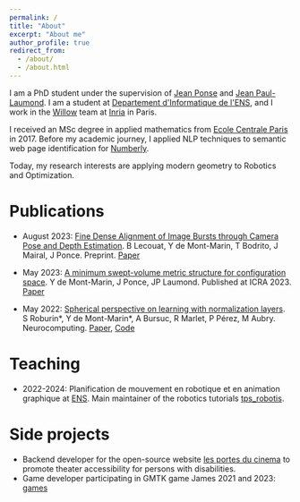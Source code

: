 ```yaml
---
permalink: /
title: "About"
excerpt: "About me"
author_profile: true
redirect_from: 
  - /about/
  - /about.html
---
```


I am a PhD student under the supervision of [Jean Ponse](https://www.di.ens.fr/~ponce/) and [Jean Paul-Laumond](https://fr.wikipedia.org/wiki/Jean-Paul_Laumond).
I am a student at [Departement d'Informatique de l'ENS](https://www.di.ens.fr/), and I work in the [Willow](https://www.inria.fr/en/willow) team at [Inria](https://www.inria.fr/fr/centre-inria-de-paris) in Paris.

I received an MSc degree in applied mathematics from [Ecole Centrale Paris](https://www.centralesupelec.fr/) in 2017. Before my academic journey, I applied NLP techniques to semantic web page identification for [Numberly](https://numberly.com/en/).

Today, my research interests are applying modern geometry to Robotics and Optimization.


Publications
======
- August 2023: [Fine Dense Alignment of Image Bursts through Camera Pose and Depth Estimation](https://arxiv.org/abs/2312.05190). B Lecouat, Y de Mont-Marin, T Bodrito, J Mairal, J Ponce. Preprint. [Paper](https://arxiv.org/pdf/2312.05190.pdf)


- May 2023: [A minimum swept-volume metric structure for configuration space](https://ieeexplore.ieee.org/document/10161367). Y de Mont-Marin, J Ponce, JP Laumond. Published at ICRA 2023. [Paper](https://ieeexplore.ieee.org/document/10161367)

- May 2022: [Spherical perspective on learning with normalization layers](https://imagine.enpc.fr/~roburins/spherical_persp/). S Roburin*, Y de Mont-Marin*, A Bursuc, R Marlet, P Pérez, M Aubry. Neurocomputing. [Paper](https://www.sciencedirect.com/science/article/pii/S092523122200159X), [Code](https://github.com/ymontmarin/adamsrt)


Teaching
======
- 2022-2024: Planification de mouvement en robotique et en animation graphique at [ENS](https://www.ens.psl.eu/). Main maintainer of the robotics tutorials [tps_robotis](https://github.com/ymontmarin/_tps_robotique).


Side projects
======
- Backend developer for the open-source website [les portes du cinema](https://portesducinema.fr/) to promote theater accessibility for persons with disabilities.
- Game developer participating in GMTK game James 2021 and 2023: [games](https://havenvik.itch.io/)
